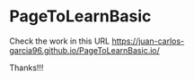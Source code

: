 ﻿# PageToLearnBasic


Check the work in this URL  https://juan-carlos-garcia96.github.io/PageToLearnBasic.io/

Thanks!!!
